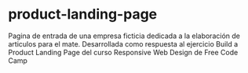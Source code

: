# product-landing-page
Pagina de entrada de una empresa ficticia dedicada a la elaboración de articulos para el mate. 
Desarrollada como respuesta al ejercicio Build a Product Landing Page del curso Responsive Web Design de Free Code Camp
